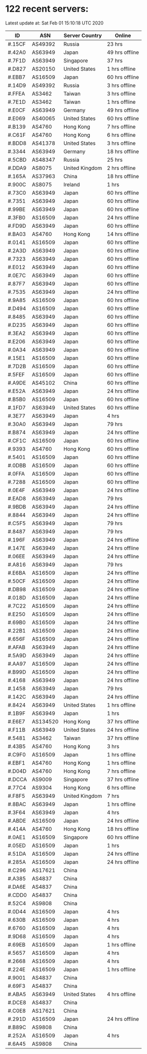 # 122 recent servers:

Latest update at: Sat Feb 01 15:10:18 UTC 2020

| ID | ASN | Server Country | Online |
| -- | --- | -------------- | ------ |
| #.15CF | AS49392 | Russia | 23 hrs |
| #.42A0 | AS63949 | Japan | 49 hrs offline |
| #.7F1D | AS63949 | Singapore | 37 hrs |
| #.D827 | AS20150 | United States | 1 hrs offline |
| #.EBB7 | AS16509 | Japan | 60 hrs offline |
| #.14D9 | AS49392 | Russia | 3 hrs offline |
| #.FFEA | AS3462 | Taiwan | 3 hrs offline |
| #.7E1D | AS3462 | Taiwan | 1 hrs offline |
| #.E0CF | AS63949 | Germany | 49 hrs offline |
| #.E069 | AS40065 | United States | 60 hrs offline |
| #.B139 | AS4760 | Hong Kong | 7 hrs offline |
| #.C61F | AS4760 | Hong Kong | 6 hrs offline |
| #.BDD8 | AS41378 | United States | 3 hrs offline |
| #.3344 | AS63949 | Germany | 18 hrs offline |
| #.5CBD | AS48347 | Russia | 25 hrs |
| #.DDA9 | AS8075 | United Kingdom | 2 hrs offline |
| #.165A | AS37963 | China | 18 hrs offline |
| #.900C | AS8075 | Ireland | 1 hrs |
| #.73C0 | AS63949 | Japan | 60 hrs offline |
| #.7351 | AS63949 | Japan | 60 hrs offline |
| #.99BE | AS63949 | Japan | 60 hrs offline |
| #.3FB0 | AS16509 | Japan | 24 hrs offline |
| #.FD9D | AS63949 | Japan | 60 hrs offline |
| #.BA03 | AS4760 | Hong Kong | 14 hrs offline |
| #.0141 | AS16509 | Japan | 60 hrs offline |
| #.2A3D | AS63949 | Japan | 60 hrs offline |
| #.7323 | AS63949 | Japan | 60 hrs offline |
| #.E012 | AS63949 | Japan | 60 hrs offline |
| #.0E7C | AS63949 | Japan | 60 hrs offline |
| #.87F7 | AS63949 | Japan | 60 hrs offline |
| #.7535 | AS63949 | Japan | 24 hrs offline |
| #.9A85 | AS16509 | Japan | 60 hrs offline |
| #.D494 | AS16509 | Japan | 60 hrs offline |
| #.8485 | AS63949 | Japan | 60 hrs offline |
| #.D235 | AS63949 | Japan | 60 hrs offline |
| #.3EA2 | AS63949 | Japan | 60 hrs offline |
| #.E206 | AS63949 | Japan | 60 hrs offline |
| #.0A34 | AS63949 | Japan | 60 hrs offline |
| #.15E1 | AS16509 | Japan | 60 hrs offline |
| #.7D2B | AS16509 | Japan | 60 hrs offline |
| #.5FEF | AS16509 | Japan | 60 hrs offline |
| #.A9DE | AS45102 | China | 60 hrs offline |
| #.E52A | AS63949 | Japan | 24 hrs offline |
| #.B5B0 | AS16509 | Japan | 60 hrs offline |
| #.1FD7 | AS63949 | United States | 60 hrs offline |
| #.3E77 | AS63949 | Japan | 4 hrs |
| #.30A0 | AS63949 | Japan | 79 hrs |
| #.B874 | AS63949 | Japan | 24 hrs offline |
| #.CF1C | AS16509 | Japan | 60 hrs offline |
| #.9393 | AS4760 | Hong Kong | 60 hrs offline |
| #.5401 | AS16509 | Japan | 60 hrs offline |
| #.0DBB | AS16509 | Japan | 60 hrs offline |
| #.0FFA | AS16509 | Japan | 60 hrs offline |
| #.7288 | AS16509 | Japan | 60 hrs offline |
| #.0E4F | AS63949 | Japan | 24 hrs offline |
| #.EAD8 | AS63949 | Japan | 79 hrs |
| #.9BDB | AS63949 | Japan | 24 hrs offline |
| #.8844 | AS63949 | Japan | 24 hrs offline |
| #.C5F5 | AS63949 | Japan | 79 hrs |
| #.8487 | AS63949 | Japan | 79 hrs |
| #.196F | AS63949 | Japan | 24 hrs offline |
| #.147E | AS63949 | Japan | 24 hrs offline |
| #.06EE | AS63949 | Japan | 24 hrs offline |
| #.A816 | AS63949 | Japan | 79 hrs |
| #.E6BA | AS16509 | Japan | 24 hrs offline |
| #.50CF | AS16509 | Japan | 24 hrs offline |
| #.DB98 | AS16509 | Japan | 24 hrs offline |
| #.018D | AS16509 | Japan | 24 hrs offline |
| #.7C22 | AS16509 | Japan | 24 hrs offline |
| #.E250 | AS16509 | Japan | 24 hrs offline |
| #.69B0 | AS16509 | Japan | 24 hrs offline |
| #.22B1 | AS16509 | Japan | 24 hrs offline |
| #.656F | AS16509 | Japan | 24 hrs offline |
| #.AFAB | AS63949 | Japan | 24 hrs offline |
| #.5A9D | AS63949 | Japan | 24 hrs offline |
| #.AA97 | AS16509 | Japan | 24 hrs offline |
| #.B99D | AS16509 | Japan | 24 hrs offline |
| #.4168 | AS63949 | Japan | 24 hrs offline |
| #.1458 | AS63949 | Japan | 79 hrs |
| #.142C | AS63949 | Japan | 24 hrs offline |
| #.8424 | AS63949 | United States | 1 hrs offline |
| #.1B9F | AS63949 | Japan | 1 hrs |
| #.E6E7 | AS134520 | Hong Kong | 37 hrs offline |
| #.F11B | AS63949 | United States | 24 hrs offline |
| #.5481 | AS3462 | Taiwan | 37 hrs offline |
| #.43B5 | AS4760 | Hong Kong | 3 hrs |
| #.C9F0 | AS16509 | Japan | 1 hrs offline |
| #.EBF1 | AS4760 | Hong Kong | 1 hrs offline |
| #.D04D | AS4760 | Hong Kong | 7 hrs offline |
| #.DCCA | AS9009 | Singapore | 37 hrs offline |
| #.77C4 | AS9304 | Hong Kong | 6 hrs offline |
| #.F8F5 | AS63949 | United Kingdom | 7 hrs |
| #.8BAC | AS63949 | Japan | 1 hrs offline |
| #.3F64 | AS63949 | Japan | 4 hrs |
| #.ABDE | AS16509 | Japan | 24 hrs offline |
| #.414A | AS4760 | Hong Kong | 18 hrs offline |
| #.0AE1 | AS16509 | Singapore | 60 hrs offline |
| #.05ED | AS16509 | Japan | 1 hrs |
| #.51DA | AS16509 | Japan | 24 hrs offline |
| #.285A | AS16509 | Japan | 24 hrs offline |
| #.C296 | AS17621 | China | |
| #.A385 | AS4837 | China | |
| #.DA6E | AS4837 | China | |
| #.CDD0 | AS4837 | China | |
| #.52C4 | AS9808 | China | |
| #.0D44 | AS16509 | Japan | 4 hrs |
| #.630B | AS16509 | Japan | 4 hrs |
| #.6760 | AS16509 | Japan | 4 hrs |
| #.9D68 | AS16509 | Japan | 4 hrs |
| #.69EB | AS16509 | Japan | 1 hrs offline |
| #.5657 | AS16509 | Japan | 4 hrs |
| #.2668 | AS16509 | Japan | 4 hrs |
| #.224E | AS16509 | Japan | 1 hrs offline |
| #.9001 | AS4837 | China | |
| #.69F3 | AS4837 | China | |
| #.ABA5 | AS63949 | United States | 4 hrs offline |
| #.DCE8 | AS4837 | China | |
| #.C0E8 | AS17621 | China | |
| #.291D | AS16509 | Japan | 24 hrs offline |
| #.B89C | AS9808 | China | |
| #.252A | AS16509 | Japan | 4 hrs |
| #.6A45 | AS9808 | China | |

